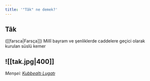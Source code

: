 ```yaml
---
title: '"Tâk" ne demek?'
---
```


## Tâk
([[farsca|Farsça]]) Millî bayram ve şenliklerde caddelere geçici olarak kurulan süslü kemer

![[tak.jpg|400]]
---
*Menşei: [Kubbealtı Lugatı](https://www.lugatim.com/s/Tâk)*